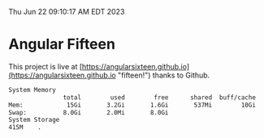 Thu Jun 22 09:10:17 AM EDT 2023

# Angular Fifteen


This project is live at [https://angularsixteen.github.io](https://angularsixteen.github.io "fifteen!") thanks to Github.

```bash
System Memory
               total        used        free      shared  buff/cache   available
Mem:            15Gi       3.2Gi       1.6Gi       537Mi        10Gi        11Gi
Swap:          8.0Gi       2.0Mi       8.0Gi
System Storage
415M	.
```
